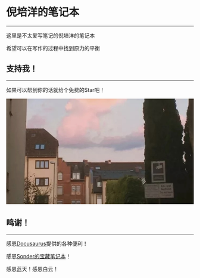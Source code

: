 # 倪培洋的笔记本

---

这里是不太爱写笔记的倪培洋的笔记本

希望可以在写作的过程中找到原力的平衡

## 支持我！

---

如果可以帮到你的话就给个免费的Star吧！

![](https://github.com/bonjour-npy/bonjour-npy.github.io/blob/master/static/img/intro_img.png?raw=true)

## 鸣谢！

---

感恩[Docusaurus](https://github.com/facebook/docusaurus)提供的各种便利！

感恩[Sonder的宝藏笔记本](https://space.keter.top/)！

感恩蓝天！感恩白云！
